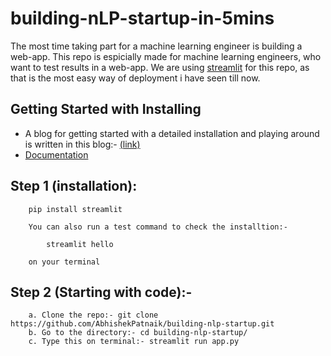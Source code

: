# building-nLP-startup-in-5mins

The most time taking part for a machine learning engineer is building a web-app. This repo is espicially made for machine learning engineers, who want to test results in a web-app. We are using <a href="https://github.com/streamlit/streamlit">streamlit</a> for this repo, as that is the most easy way of deployment i have seen till now.

## Getting Started with Installing
  <ul>
  <li>A blog for getting started with a detailed installation and playing around is written in this blog:- <a href="https://medium.com/@abhishekpatnaik77/building-a-machine-learning-website-under-5mins-6ed1c4879208">(link)</a>
  </li>
  <li><a href="https://docs.streamlit.io/en/stable/">Documentation</a></li>
  
  </ul>
  
  
  ## Step 1 (installation):
        
        pip install streamlit
        
        You can also run a test command to check the installtion:-
        
            streamlit hello
        
        on your terminal
        
  ## Step 2 (Starting with code):-
        a. Clone the repo:- git clone https://github.com/AbhishekPatnaik/building-nlp-startup.git
        b. Go to the directory:- cd building-nlp-startup/
        c. Type this on terminal:- streamlit run app.py
        
        
